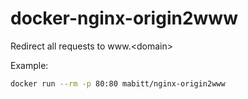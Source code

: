 # docker-nginx-origin2www

Redirect all requests to www.\<domain\>

Example:
```sh
docker run --rm -p 80:80 mabitt/nginx-origin2www
```
